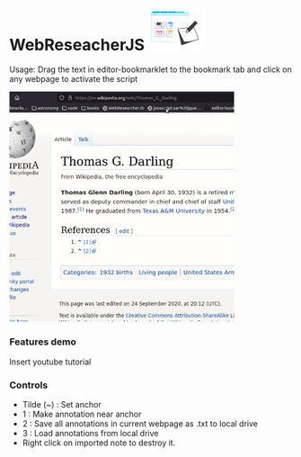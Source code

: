 # WebReseacherJS <img width=100px src="logo.png">

Usage: Drag the text in editor-bookmarklet to the bookmark tab and click on any webpage to activate the script

<img width=400px src="demo.gif">

### Features demo

Insert youtube tutorial



### Controls

- Tilde (~) : Set anchor 
- 1 : Make annotation near anchor
- 2 : Save all annotations in current webpage as .txt to local drive
- 3 : Load annotations from local drive
- Right click on imported note to destroy it.
